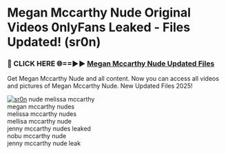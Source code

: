 # Megan Mccarthy Nude Original Videos 0nlyFans Leaked - Files Updated! (sr0n)

<h3>🔴 CLICK HERE 🌐==►► <a href="https://tinyurl.com/yc6ubb5a" rel="nofollow">Megan Mccarthy Nude Updated Files</a></h3>

Get Megan Mccarthy Nude and all content. Now you can access all videos and pictures of Megan Mccarthy Nude. New Updated Files 2025!

[![sr0n](https://i.imgur.com/7eu0CRL.gif)](https://tinyurl.com/yc6ubb5a)
nude melissa mccarthy<br>
megan mccarthy nudes<br>
melissa mccarthy nudes<br>
mellisa mccarthy nude<br>
jenny mccarthy nudes leaked<br>
nobu mccarthy nude<br>
jenny mccarthy nude leak